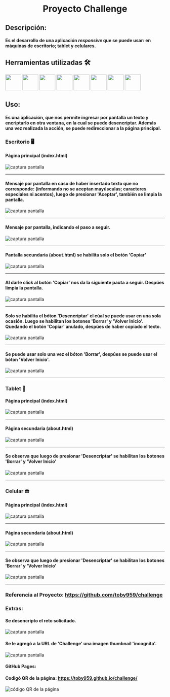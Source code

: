 <h1 align="center">Proyecto Challenge</h1>

## Descripción:  
#### Es el desarrollo de una aplicación *responsive* que se puede usar: en máquinas de escritorio; tablet y celulares. 

## Herramientas utilizadas  :hammer_and_wrench:


<img src="https://cdn.jsdelivr.net/gh/devicons/devicon@latest/icons/html5/html5-original.svg" width="50" height="50"/>



<img src="https://cdn.jsdelivr.net/gh/devicons/devicon@latest/icons/javascript/javascript-original.svg" width="50" height="50"/>

<img src="https://cdn.jsdelivr.net/gh/devicons/devicon@latest/icons/css3/css3-original.svg" width="50" height="50"/>


<img src="https://cdn.jsdelivr.net/gh/devicons/devicon@latest/icons/git/git-original.svg"  width="50" height="50"/>

<img src="https://cdn.jsdelivr.net/gh/devicons/devicon@latest/icons/github/github-original.svg" width="50" height="50"/>

<img src="https://cdn.jsdelivr.net/gh/devicons/devicon@latest/icons/figma/figma-original.svg" width="50" height="50" />

<img src="https://cdn.jsdelivr.net/gh/devicons/devicon@latest/icons/trello/trello-original.svg"  width="50" height="50" />

<img src="https://cdn.jsdelivr.net/gh/devicons/devicon@latest/icons/visualstudio/visualstudio-plain.svg" width="50" height="50"/>

## Uso:
#### Es una aplicación, que nos permite ingresar por pantalla un texto y encriptarlo en otra ventana, en la cual se puede desencriptar. Además una vez realizada la acción, se puede redireccionar a la página principal.


### Escritorio :desktop_computer: 

#### Página principal (index.html)
![captura pantalla](assets/imagen-1.png)
___
#### Mensaje por pantalla en caso de haber insertado texto que no corresponde: (informando no se aceptan mayúsculas; caracteres especiales ni acentos), luego de presionar 'Aceptar', también se limpia la pantalla. 
![captura pantalla](assets/imagen-2.png)
___
#### Mensaje por pantalla, indicando el paso a seguir. 
![captura pantalla](assets/imagen-3.png)
___
#### Pantalla secundaria (about.html) se habilita solo el botón 'Copiar'  
![captura pantalla](assets/imagen-4.png)
___
#### Al darle click al botón 'Copiar' nos da la siguiente pauta a seguir. Despúes limpia la pantalla.
![captura pantalla](assets/imagen-5.png)
___
#### Solo se habilita el bóton 'Desencriptar' el cúal se puede usar en una sola ocasión. Luego se habilitan los botones 'Borrar' y 'Volver Inicio'. Quedando el botón 'Copiar' anulado, despúes de haber copiado el texto.
![captura pantalla](assets/imagen-6.png)
___
#### Se puede usar solo una vez el bóton 'Borrar', despúes se puede usar el bóton 'Volver Inicio'.

![captura pantalla](assets/imagen-7.png)
___

### Tablet :iphone:

#### Página principal (index.html)
![captura pantalla](assets/imagen-8.png)
___
#### Página secundaria (about.html)
![captura pantalla](assets/imagen-9.png)
___
#### Se observa que luego de presionar 'Desencriptar' se habilitan los botones 'Borrar' y 'Volver Inicio' 
![captura pantalla](assets/imagen-10.png)
___

### Celular :phone:
#### Página principal (index.html)
![captura pantalla](assets/imagen-11.png)
___
#### Página secundaria (about.html)
![captura pantalla](assets/imagen-12.png)
___
#### Se observa que luego de presionar 'Desencriptar' se habilitan los botones 'Borrar' y 'Volver Inicio' 
![captura pantalla](assets/imagen-13.png)
___

### Referencia al Proyecto: https://github.com/toby959/challenge

### Extras:
#### Se desencripto el reto solicitado.
![captura pantalla](assets/imagen-14.png)

#### Se le agregó a la URL de 'Challenge' una imagen thumbnail 'incognita'.
![captura pantalla](assets/imagen-15.png)

#### GitHub Pages: 

#### Codigó QR de la página: https://toby959.github.io/challenge/
![código QR de la página](assets/frame.png)
